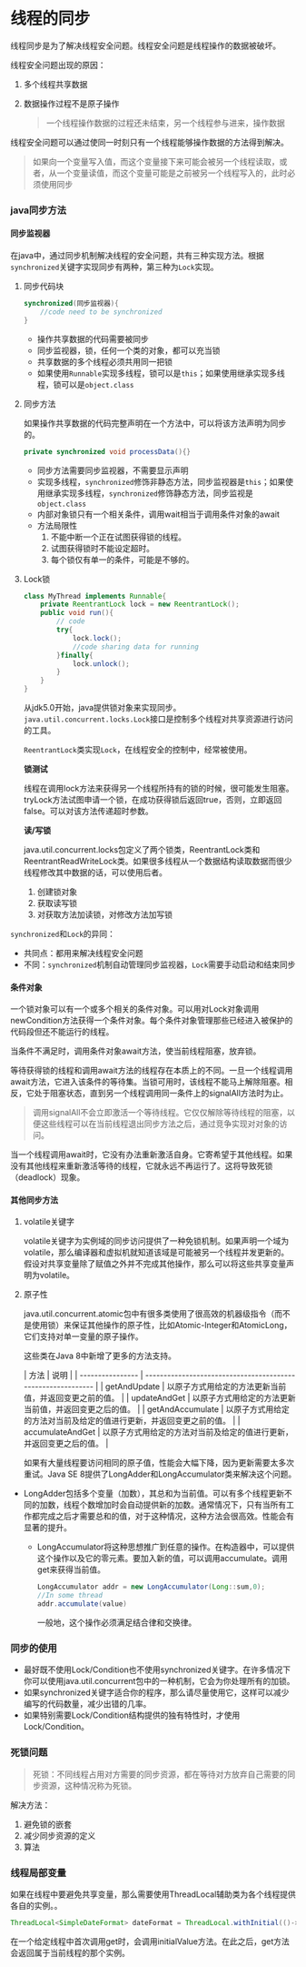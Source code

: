 # 线程的同步

线程同步是为了解决线程安全问题。线程安全问题是线程操作的数据被破坏。

线程安全问题出现的原因：

1. 多个线程共享数据

2. 数据操作过程不是原子操作

   > 一个线程操作数据的过程还未结束，另一个线程参与进来，操作数据

线程安全问题可以通过使同一时刻只有一个线程能够操作数据的方法得到解决。

> 如果向一个变量写入值，而这个变量接下来可能会被另一个线程读取，或者，从一个变量读值，而这个变量可能是之前被另一个线程写入的，此时必须使用同步

### java同步方法

#### 同步监视器

在java中，通过同步机制解决线程的安全问题，共有三种实现方法。根据`synchronized`关键字实现同步有两种，第三种为`Lock`实现。

1. 同步代码块

   ```java
   synchronized(同步监视器){
       //code need to be synchronized 
   }
   ```

   * 操作共享数据的代码需要被同步
   * 同步监视器，锁，任何一个类的对象，都可以充当锁
   * 共享数据的多个线程必须共用同一把锁
   * 如果使用`Runnable`实现多线程，锁可以是`this`；如果使用继承实现多线程，锁可以是`object.class`

2. 同步方法

   如果操作共享数据的代码完整声明在一个方法中，可以将该方法声明为同步的。

   ```java
   private synchronized void processData(){}
   ```

   * 同步方法需要同步监视器，不需要显示声明
   * 实现多线程，`synchronized`修饰非静态方法，同步监视器是`this`；如果使用继承实现多线程，`synchronized`修饰静态方法，同步监视是`object.class`
   * 内部对象锁只有一个相关条件，调用wait相当于调用条件对象的await
   * 方法局限性
     1. 不能中断一个正在试图获得锁的线程。
     2. 试图获得锁时不能设定超时。
     3. 每个锁仅有单一的条件，可能是不够的。

3. Lock锁

   ```java
   class MyThread implements Runnable{
       private ReentrantLock lock = new ReentrantLock();
       public void run(){
           // code
           try{
               lock.lock();
               //code sharing data for running
           }finally{
               lock.unlock();
           }
       }
   }
   ```
   
   从jdk5.0开始，java提供锁对象来实现同步。`java.util.concurrent.locks.Lock`接口是控制多个线程对共享资源进行访问的工具。
   
   `ReentrantLock`类实现`Lock`，在线程安全的控制中，经常被使用。
   
   **锁测试**
   
   线程在调用lock方法来获得另一个线程所持有的锁的时候，很可能发生阻塞。tryLock方法试图申请一个锁，在成功获得锁后返回true，否则，立即返回false。可以对该方法传递超时参数。
   
   **读/写锁**
   
   java.util.concurrent.locks包定义了两个锁类，ReentrantLock类和ReentrantReadWriteLock类。如果很多线程从一个数据结构读取数据而很少线程修改其中数据的话，可以使用后者。
   
   1. 创建锁对象
   2. 获取读写锁
   3. 对获取方法加读锁，对修改方法加写锁

`synchronized`和`Lock`的异同：

* 共同点：都用来解决线程安全问题
* 不同：`synchronized`机制自动管理同步监视器，`Lock`需要手动启动和结束同步

#### 条件对象

一个锁对象可以有一个或多个相关的条件对象。可以用对Lock对象调用newCondition方法获得一个条件对象。每个条件对象管理那些已经进入被保护的代码段但还不能运行的线程。

当条件不满足时，调用条件对象await方法，使当前线程阻塞，放弃锁。

等待获得锁的线程和调用await方法的线程存在本质上的不同。一旦一个线程调用await方法，它进入该条件的等待集。当锁可用时，该线程不能马上解除阻塞。相反，它处于阻塞状态，直到另一个线程调用同一条件上的signalAll方法时为止。

> 调用signalAll不会立即激活一个等待线程。它仅仅解除等待线程的阻塞，以便这些线程可以在当前线程退出同步方法之后，通过竞争实现对对象的访问。

当一个线程调用await时，它没有办法重新激活自身。它寄希望于其他线程。如果没有其他线程来重新激活等待的线程，它就永远不再运行了。这将导致死锁（deadlock）现象。

#### 其他同步方法

1. volatile关键字

   volatile关键字为实例域的同步访问提供了一种免锁机制。如果声明一个域为volatile，那么编译器和虚拟机就知道该域是可能被另一个线程并发更新的。假设对共享变量除了赋值之外并不完成其他操作，那么可以将这些共享变量声明为volatile。

2. 原子性

   java.util.concurrent.atomic包中有很多类使用了很高效的机器级指令（而不是使用锁）来保证其他操作的原子性，比如Atomic-Integer和AtomicLong，它们支持对单一变量的原子操作。

   这些类在Java 8中新增了更多的方法支持。

   | 方法             | 说明                                                         |
| ---------------- | ------------------------------------------------------------ |
   | getAndUpdate     | 以原子方式用给定的方法更新当前值，并返回变更之前的值。       |
| updateAndGet     | 以原子方式用给定的方法更新当前值，并返回变更之后的值。       |
   | getAndAccumulate | 以原子方式用给定的方法对当前及给定的值进行更新，并返回变更之前的值。 |
   | accumulateAndGet | 以原子方式用给定的方法对当前及给定的值进行更新，并返回变更之后的值。 |
   
   如果有大量线程要访问相同的原子值，性能会大幅下降，因为更新需要太多次重试。Java SE 8提供了LongAdder和LongAccumulator类来解决这个问题。
   
* LongAdder包括多个变量（加数），其总和为当前值。可以有多个线程更新不同的加数，线程个数增加时会自动提供新的加数。通常情况下，只有当所有工作都完成之后才需要总和的值，对于这种情况，这种方法会很高效。性能会有显著的提升。
   
   * LongAccumulator将这种思想推广到任意的操作。在构造器中，可以提供这个操作以及它的零元素。要加入新的值，可以调用accumulate。调用get来获得当前值。
   
     ```java
     LongAccumulator addr = new LongAccumulator(Long::sum,0);
     //In some thread
     addr.accumulate(value)
     ```
   
     一般地，这个操作必须满足结合律和交换律。

### 同步的使用

* 最好既不使用Lock/Condition也不使用synchronized关键字。在许多情况下你可以使用java.util.concurrent包中的一种机制，它会为你处理所有的加锁。
* 如果synchronized关键字适合你的程序，那么请尽量使用它，这样可以减少编写的代码数量，减少出错的几率。
* 如果特别需要Lock/Condition结构提供的独有特性时，才使用Lock/Condition。

### 死锁问题

> 死锁：不同线程占用对方需要的同步资源，都在等待对方放弃自己需要的同步资源，这种情况称为死锁。

解决方法：

1. 避免锁的嵌套
2. 减少同步资源的定义
3. 算法

### 线程局部变量

如果在线程中要避免共享变量，那么需要使用ThreadLocal辅助类为各个线程提供各自的实例。。

```java
ThreadLocal<SimpleDateFormat> dateFormat = ThreadLocal.withInitial(()->new SimpleDateFormat("yyyy-MM-dd"));
```

在一个给定线程中首次调用get时，会调用initialValue方法。在此之后，get方法会返回属于当前线程的那个实例。